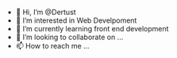 - 👋 Hi, I’m @Dertust
- 👀 I’m interested in Web Develpoment
- 🌱 I’m currently learning front end development
- 💞️ I’m looking to collaborate on ...
- 📫 How to reach me ...

<!---
Dertust/Dertust is a ✨ special ✨ repository because its `README.md` (this file) appears on your GitHub profile.
You can click the Preview link to take a look at your changes.
--->
